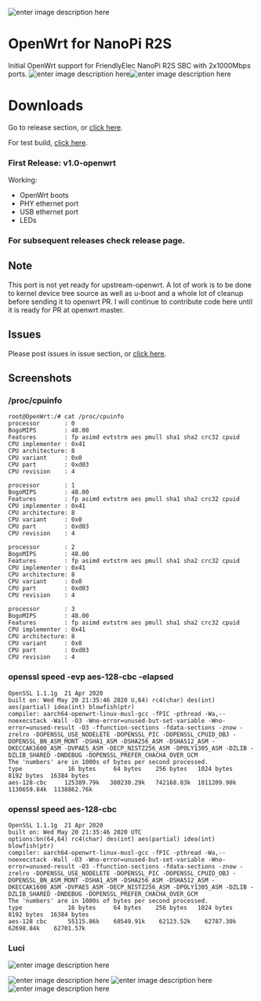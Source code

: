 ![enter image description here](https://dev.azure.com/jayantagogoi525/jayantagogoi525/_apis/build/status/rk3328-nanopi-r2s?branchName=rk3328-uboot-spl)
# OpenWrt for NanoPi R2S

Initial OpenWrt support for FriendlyElec NanoPi R2S SBC with 2x1000Mbps ports.
![enter image description here](http://wiki.friendlyarm.com/wiki/images/6/66/NanoPi_R2S-1.jpg )![enter image description here](http://wiki.friendlyarm.com/wiki/images/2/20/NanoPi_R2S-layout.jpg )
# Downloads
Go to release section, or [click here](https://github.com/jayanta525/openwrt-nanopi-r2s/releases/tag/v1.0-openwrt).

For test build, [click here](https://jayantajit.me/downloads/openwrt/stable/).


### First Release: v1.0-openwrt
Working:
 - OpenWrt boots
 - PHY ethernet port
 - USB ethernet port
 - LEDs
### For subsequent releases check release page.
## Note
This port is not yet ready for upstream-openwrt. A lot of work is to be done to kernel device tree source as well as u-boot and a whole lot of cleanup before sending it to openwrt PR. I will continue to contribute code here until it is ready for PR at openwrt master.
## Issues
Please post issues in issue section, or [click here](https://github.com/jayanta525/openwrt-nanopi-r2s/issues).
## Screenshots
### /proc/cpuinfo
```
root@OpenWrt:/# cat /proc/cpuinfo
processor       : 0
BogoMIPS        : 48.00
Features        : fp asimd evtstrm aes pmull sha1 sha2 crc32 cpuid
CPU implementer : 0x41
CPU architecture: 8
CPU variant     : 0x0
CPU part        : 0xd03
CPU revision    : 4

processor       : 1
BogoMIPS        : 48.00
Features        : fp asimd evtstrm aes pmull sha1 sha2 crc32 cpuid
CPU implementer : 0x41
CPU architecture: 8
CPU variant     : 0x0
CPU part        : 0xd03
CPU revision    : 4

processor       : 2
BogoMIPS        : 48.00
Features        : fp asimd evtstrm aes pmull sha1 sha2 crc32 cpuid
CPU implementer : 0x41
CPU architecture: 8
CPU variant     : 0x0
CPU part        : 0xd03
CPU revision    : 4

processor       : 3
BogoMIPS        : 48.00
Features        : fp asimd evtstrm aes pmull sha1 sha2 crc32 cpuid
CPU implementer : 0x41
CPU architecture: 8
CPU variant     : 0x0
CPU part        : 0xd03
CPU revision    : 4

```

### openssl speed -evp aes-128-cbc -elapsed
```
OpenSSL 1.1.1g  21 Apr 2020
built on: Wed May 20 21:35:46 2020 U,64) rc4(char) des(int) aes(partial) idea(int) blowfish(ptr) 
compiler: aarch64-openwrt-linux-musl-gcc -fPIC -pthread -Wa,--noexecstack -Wall -O3 -Wno-error=unused-but-set-variable -Wno-error=unused-result -O3 -ffunction-sections -fdata-sections -znow -zrelro -DOPENSSL_USE_NODELETE -DOPENSSL_PIC -DOPENSSL_CPUID_OBJ -DOPENSSL_BN_ASM_MONT -DSHA1_ASM -DSHA256_ASM -DSHA512_ASM -DKECCAK1600_ASM -DVPAES_ASM -DECP_NISTZ256_ASM -DPOLY1305_ASM -DZLIB -DZLIB_SHARED -DNDEBUG -DOPENSSL_PREFER_CHACHA_OVER_GCM
The 'numbers' are in 1000s of bytes per second processed.
type             16 bytes     64 bytes    256 bytes   1024 bytes   8192 bytes  16384 bytes
aes-128-cbc     125389.79k   380230.29k   742168.83k  1011209.90k  1130659.84k  1138862.76k
```
### openssl speed aes-128-cbc
```
OpenSSL 1.1.1g  21 Apr 2020
built on: Wed May 20 21:35:46 2020 UTC
options:bn(64,64) rc4(char) des(int) aes(partial) idea(int) blowfish(ptr) 
compiler: aarch64-openwrt-linux-musl-gcc -fPIC -pthread -Wa,--noexecstack -Wall -O3 -Wno-error=unused-but-set-variable -Wno-error=unused-result -O3 -ffunction-sections -fdata-sections -znow -zrelro -DOPENSSL_USE_NODELETE -DOPENSSL_PIC -DOPENSSL_CPUID_OBJ -DOPENSSL_BN_ASM_MONT -DSHA1_ASM -DSHA256_ASM -DSHA512_ASM -DKECCAK1600_ASM -DVPAES_ASM -DECP_NISTZ256_ASM -DPOLY1305_ASM -DZLIB -DZLIB_SHARED -DNDEBUG -DOPENSSL_PREFER_CHACHA_OVER_GCM
The 'numbers' are in 1000s of bytes per second processed.
type             16 bytes     64 bytes    256 bytes   1024 bytes   8192 bytes  16384 bytes
aes-128 cbc      55115.86k    60549.91k    62123.52k    62787.30k    62698.84k    62701.57k
```
### Luci

![enter image description here](https://github.com/jayanta525/openwrt-nanopi-r2s/raw/rk3328-uboot-spl/.assets/luci-overview.png)

![enter image description here](https://github.com/jayanta525/openwrt-nanopi-r2s/raw/rk3328-uboot-spl/.assets/luci-dmesg.png)
![enter image description here](https://github.com/jayanta525/openwrt-nanopi-r2s/raw/rk3328-uboot-spl/.assets/luci-syslog.png)
![enter image description here](https://github.com/jayanta525/openwrt-nanopi-r2s/raw/rk3328-uboot-spl/.assets/luci-network.png)
